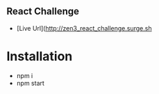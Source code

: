 ## React Challenge

- [Live Url](http://zen3_react_challenge.surge.sh


# Installation

- npm i
- npm start
